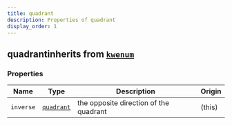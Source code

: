 ```yaml
---
title: quadrant
description: Properties of quadrant
display_order: 1
---
```


## quadrantinherits from [`kwenum`](./kwenum.html)

### Properties

| Name | Type | Description | Origin |
|------|------|-------------|--------|
| `inverse` | [`quadrant`](./quadrant.html) | the opposite direction of the quadrant | (this) |

